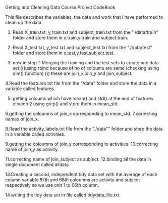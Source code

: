 Getting and Cleaning Data Course Project CodeBook

This file describes the variables, the data and work that I have performed to clean up the data.




1. Read X_train.txt, y_train.txt and subject_train.txt from the "./data/train" folder and store them in x.train,y.train and subject.train.

2. Read X_test.txt, y_test.txt and subject_test.txt from the "./data/test" folder and store them in x.test,y.test,subject.test.

3. now in step-1 Merging the training and the test sets to create one data set (((using rbind because of no of coloums are same (checking using dim() function) ))) these are join_x,join_y and join_subject.

4.Read the features.txt file from the "/data" folder and store the data in a variable called features.

5. getting coloums which have mean() and std() at the end of features cloumn 2 using grep() and store them in mean_std. 

6.getting the coloumns of join_x corresponding to mean_std.
7.correcting names of join_x.

8.Read the activity_labels.txt file from the "./data"" folder and store the data in a variable called activities.

9.getting the coloumns of join_y corresponding to activities.
10.correcting name of join_y as activity.

11.correcting name of join_subject as subject.
12.binding all the data in single document called alldata.

13.Creating a second, independent tidy data set with the average of each column variable.67th and 68th coloumns are activity and subject respectively so we use onlt 1 to 66th column.


14.writing the tidy data set in file called tidydata_file.txt.


